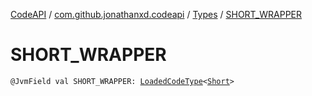 [CodeAPI](../../index.md) / [com.github.jonathanxd.codeapi](../index.md) / [Types](index.md) / [SHORT_WRAPPER](.)

# SHORT_WRAPPER

`@JvmField val SHORT_WRAPPER: `[`LoadedCodeType`](../../com.github.jonathanxd.codeapi.type/-loaded-code-type/index.md)`<`[`Short`](https://kotlinlang.org/api/latest/jvm/stdlib/kotlin/-short/index.html)`>`